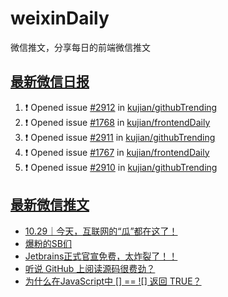 # weixinDaily
微信推文，分享每日的前端微信推文

## [最新微信日报](https://github.com/kujian/weixinDaily/issues)

<!--START_SECTION:activity-->
1. ❗ Opened issue [#2912](https://github.com/kujian/githubTrending/issues/2912) in [kujian/githubTrending](https://github.com/kujian/githubTrending)
2. ❗ Opened issue [#1768](https://github.com/kujian/frontendDaily/issues/1768) in [kujian/frontendDaily](https://github.com/kujian/frontendDaily)
3. ❗ Opened issue [#2911](https://github.com/kujian/githubTrending/issues/2911) in [kujian/githubTrending](https://github.com/kujian/githubTrending)
4. ❗ Opened issue [#1767](https://github.com/kujian/frontendDaily/issues/1767) in [kujian/frontendDaily](https://github.com/kujian/frontendDaily)
5. ❗ Opened issue [#2910](https://github.com/kujian/githubTrending/issues/2910) in [kujian/githubTrending](https://github.com/kujian/githubTrending)
<!--END_SECTION:activity-->


## [最新微信推文](https://weixin.qdkfweb.cn/)

<!-- BLOG-POST-LIST:START -->
- [10.29｜今天，互联网的“瓜”都在这了！](https://weixin.qdkfweb.cn/57778.html)
- [爆粉的SB们](https://weixin.qdkfweb.cn/57765.html)
- [Jetbrains正式官宣免费，太炸裂了！！](https://weixin.qdkfweb.cn/57790.html)
- [听说 GitHub 上阅读源码很费劲？](https://weixin.qdkfweb.cn/57791.html)
- [为什么在JavaScript中 [] == ![] 返回 TRUE？](https://weixin.qdkfweb.cn/57792.html)
<!-- BLOG-POST-LIST:END -->